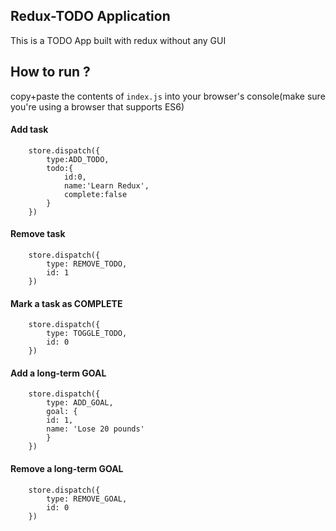 ## Redux-TODO Application
This is a TODO App built with redux without any GUI

## How to run ?

copy+paste the contents of `index.js` into your browser's console(make sure you're using a browser that supports ES6)

#### Add task

```
    store.dispatch({
        type:ADD_TODO,
        todo:{
            id:0,
            name:'Learn Redux',
            complete:false
        }
    })
```

#### Remove task
```
    store.dispatch({
        type: REMOVE_TODO,
        id: 1
    })
```

#### Mark a task as COMPLETE
```
    store.dispatch({
        type: TOGGLE_TODO,
        id: 0
    })
```

#### Add a long-term GOAL
```
    store.dispatch({
        type: ADD_GOAL,
        goal: {
        id: 1,
        name: 'Lose 20 pounds'
        }
    })
```

#### Remove a long-term GOAL
```
    store.dispatch({
        type: REMOVE_GOAL,
        id: 0
    })
```
